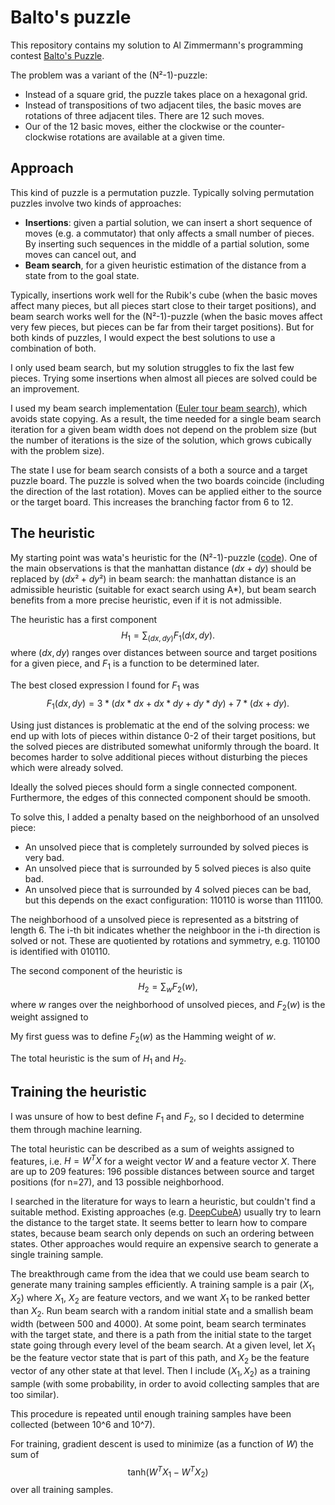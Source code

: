 Balto's puzzle
===

This repository contains my solution to Al Zimmermann's programming contest [Balto's Puzzle](http://azspcs.com/Contest/BaltosPuzzle).

The problem was a variant of the (N²-1)-puzzle:

- Instead of a square grid, the puzzle takes place on a hexagonal grid.
- Instead of transpositions of two adjacent tiles, the basic moves are rotations of three adjacent tiles. There are 12 such moves.
- Our of the 12 basic moves, either the clockwise or the counter-clockwise rotations are available at a given time.

Approach
---

This kind of puzzle is a permutation puzzle. 
Typically solving permutation puzzles involve two kinds of approaches:

- **Insertions**: given a partial solution, we can insert a short sequence of moves (e.g. a commutator) that only affects a small number of pieces.
By inserting such sequences in the middle of a partial solution, some moves can cancel out, and 
- **Beam search**, for a given heuristic estimation of the distance from a state from to the goal state.

Typically, insertions work well for the Rubik's cube (when the basic moves affect many pieces, but all pieces start close to their target positions),
and beam search works well for the (N²-1)-puzzle (when the basic moves affect very few pieces, but pieces can be far from their target positions).
But for both kinds of puzzles, I would expect the best solutions to use a combination of both.

I only used beam search, but my solution struggles to fix the last few pieces. Trying some insertions when almost all pieces are solved could be an improvement.

I used my beam search implementation ([Euler tour beam search](https://gitlab.com/rafaelbocquet-cpcontests/euler-tour-beam-search)), which avoids state copying. As a result, the time needed for a single beam search iteration for a given beam width does not depend on the problem size (but the number of iterations is the size of the solution, which grows cubically with the problem size).

The state I use for beam search consists of a both a source and a target puzzle board.
The puzzle is solved when the two boards coincide (including the direction of the last rotation).
Moves can be applied either to the source or the target board.
This increases the branching factor from 6 to 12.

The heuristic
---

My starting point was wata's heuristic for the (N²-1)-puzzle ([code](https://atcoder.jp/contests/ahc011/submissions/32269562)).
One of the main observations is that the manhattan distance $`(dx+dy)`$ should be replaced by $`(dx²+dy²)`$ in beam search:
the manhattan distance is an admissible heuristic (suitable for exact search using A*), 
but beam search benefits from a more precise heuristic, even if it is not admissible.

The heuristic has a first component
$$ H_1 = \sum_{(dx,dy)} F_1(dx,dy). $$
where $`(dx,dy)`$ ranges over distances between source and target positions for a given piece,
and $`F_1`$ is a function to be determined later.

The best closed expression I found for $`F_1`$ was
$$ F_1(dx,dy) = 3 * (dx*dx+dx*dy+dy*dy) + 7 * (dx+dy). $$

Using just distances is problematic at the end of the solving process: we end up with lots of pieces within distance 0-2 of their target positions, but the solved pieces are distributed somewhat uniformly through the board. 
It becomes harder to solve additional pieces without disturbing the pieces which were already solved.

Ideally the solved pieces should form a single connected component.
Furthermore, the edges of this connected component should be smooth.

To solve this, I added a penalty based on the neighborhood of an unsolved piece:

- An unsolved piece that is completely surrounded by solved pieces is very bad.
- An unsolved piece that is surrounded by 5 solved pieces is also quite bad.
- An unsolved piece that is surrounded by 4 solved pieces can be bad, but this depends on the exact configuration: 110110 is worse than 111100.

The neighborhood of a unsolved piece is represented as a bitstring of length 6.
The i-th bit indicates whether the neighboor in the i-th direction is solved or not.
These are quotiented by rotations and symmetry, e.g. 110100 is identified with 010110.

The second component of the heuristic is
$$ H_2 = \sum_{w} F_2(w), $$
where $`w`$ ranges over the neighborhood of unsolved pieces, and $`F_2(w)`$ is the weight assigned to 

My first guess was to define $`F_2(w)`$ as the Hamming weight of $`w`$.

The total heuristic is the sum of $`H_1`$ and $`H_2`$.

Training the heuristic
---

I was unsure of how to best define $`F_1`$ and $`F_2`$, so I decided to determine them through machine learning.

The total heuristic can be described as a sum of weights assigned to features, i.e. $`H = W^T X`$ for a weight vector $`W`$ and a feature vector $`X`$.
There are up to 209 features: 196 possible distances between source and target positions (for n=27), and 13 possible neighborhood.

I searched in the literature for ways to learn a heuristic, but couldn't find a suitable method.
Existing approaches (e.g. [DeepCubeA](https://github.com/forestagostinelli/DeepCubeA)) usually try to learn the distance to the target state. 
It seems better to learn how to compare states, because beam search only depends on such an ordering between states.
Other approaches would require an expensive search to generate a single training sample.

The breakthrough came from the idea that we could use beam search to generate many training samples efficiently.
A training sample is a pair $`(X_1, X_2)`$ 
where $`X_1`$, $`X_2`$ are feature vectors,
and we want $`X_1`$ to be ranked better than $`X_2`$.
Run beam search with a random initial state and a smallish beam width (between 500 and 4000).
At some point, beam search terminates with the target state, and there is a path from the initial state to the target state going through every level of the beam search.
At a given level, let $`X_1`$ be the feature vector state that is part of this path, and $`X_2`$ be the feature vector of any other state at that level.
Then I include $`(X_1, X_2)`$ as a training sample (with some probability, in order to avoid collecting samples that are too similar).

This procedure is repeated until enough training samples have been collected (between 10^6 and 10^7).

For training, gradient descent is used to minimize (as a function of $`W`$) the sum of 
$$ \mathsf{tanh}(W^T X_1 - W^T X_2) $$
over all training samples.

